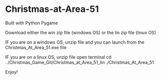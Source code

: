 # Christmas-at-Area-51

Built with Python Pygame

Download either the win zip file (windows OS) or the lin zip file (linux OS)

IF you are on a windows OS, unzip file and you can launch from the Christmas_At_Area_51.exe file

IF you are on a linux OS, unzip file
open terminal
cd ../Christmas_Game_Git/Christmas_at_Area_51_lin
./Christmas_At_Area_51


Enjoy!
